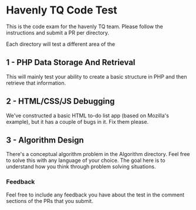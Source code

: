 # Havenly TQ Code Test

This is the code exam for the havenly TQ team.  Please follow the instructions and submit a PR per directory.

Each directory will test a different area of the

## 1 - PHP Data Storage And Retrieval

This will mainly test your ability to create a basic structure in PHP and then retrieve that information.

## 2 - HTML/CSS/JS Debugging

We've constructed a basic HTML to-do list app (based on Mozilla's example), but it has a couple of bugs in it.  Fix them please.

## 3 - Algorithm Design

There's a conceptual algorithm problem in the Algorithm directory. Feel free to solve this with any language of your choice.  The goal here is to understand how you think through problem solving situations.

### Feedback

Feel free to include any feedback you have about the test in the comment sections of the PRs that you submit. 
